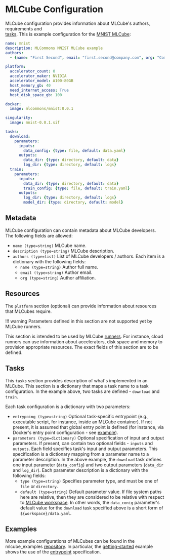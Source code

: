 # MLCube Configuration

MLCube configuration provides information about MLCube's authors, requirements and  
[tasks](https://mlcommons.github.io/mlcube/getting-started/concepts/#task). This is example configuration for
the [MNIST MLCube](https://github.com/mlcommons/mlcube_examples/tree/master/mnist):

```yaml
name: mnist
description: MLCommons MNIST MLCube example
authors:
  - {name: "First Second", email: "first.second@company.com", org: "Company Inc."}

platform:
  accelerator_count: 0
  accelerator_maker: NVIDIA
  accelerator_model: A100-80GB
  host_memory_gb: 40
  need_internet_access: True
  host_disk_space_gb: 100

docker:
  image: mlcommons/mnist:0.0.1

singularity:
  image: mnist-0.0.1.sif

tasks:
  download:
    parameters:
      inputs:
        data_config: {type: file, default: data.yaml}
      outputs:
        data_dir: {type: directory, default: data}
        log_dir: {type: directory, default: logs}
  train:
    parameters:
      inputs:
        data_dir: {type: directory, default: data}
        train_config: {type: file, default: train.yaml}
      outputs:
        log_dir: {type: directory, default: logs}
        model_dir: {type: directory, default: model}
```


## Metadata
MLCube configuration can contain metadata about MLCube developers. The following fields are allowed:
 
- `name (type=string)`  MLCube name.
- `description (type=string)`  MLCube description.
- `authors (type=list)`  List of MLCube developers / authors. Each item is a dictionary with the following fields:
  - `name (type=string)`  Author full name.
  - `email (type=string)`  Author email.
  - `org (type=string)`  Author affiliation.


## Resources
The `platform` section (optional) can provide information about resources that MLCubes require. 

!!! warning
    Parameters defined in this section are not supported yet by MLCube runners. 
 
This section is intended to be used by MLCube 
[runners](https://mlcommons.github.io/mlcube/getting-started/concepts/#runner). For instance, cloud runners can use
information about accelerators, disk space and memory to provision appropriate resources. The exact fields of this
section are to be defined.


## Tasks
This `tasks` section provides description of what's implemented in an MLCube. This section is a dictionary that maps
a task name to a task configuration. In the example above, two tasks are defined - `download` and `train`. 

Each task configuration is a dictionary with two parameters:

- `entrypoing (type=string)` Optional task-specific entrypoint (e.g., executable script, for instance, inside an MLCube 
  container). If not present, it is assumed that global entry point is defined (for instance, via Docker's entry point 
  configuration - see [example](https://github.com/mlcommons/mlcube_examples/blob/master/mnist/Dockerfile)).
- `parameters (type=dictionary)` Optional specification of input and output parameters. If present, can contain two
  optional fields - `inputs` and `outputs`. Each field specifies task's input and output parameters. This specification
  is a dictionary mapping from a parameter name to a parameter description. In the above example, the `download` task
  defines one input parameter (`data_config`) and two output parameters (`data_dir` and `log_dir`). Each parameter 
  description is a dictionary with the following fields:
    - `type (type=string)` Specifies parameter type, and must be one of `file` or `directory`.
    - `default (type=string)` Default parameter value. If file system paths here are relative, then they are considered to
      be relative with respect to 
      [MLCube workspace](https://mlcommons.github.io/mlcube/getting-started/concepts/#workspace). In other words,
      the `data_conig` parameter's default value for the `download` task specified above is a short form of 
      `${workspace}/data.yaml`. 


## Examples
More example configurations of MLCubes can be found in the mlcube_examples 
[repository](https://github.com/mlcommons/mlcube_examples). In particular, 
the [getting-started](https://github.com/mlcommons/mlcube_examples/tree/master/getting-started) example shows the use
of the [entrypoint](https://github.com/mlcommons/mlcube_examples/blob/master/getting-started/mlcube/mlcube.yaml) 
specification.